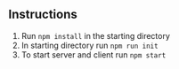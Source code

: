 ## Instructions
1. Run `npm install` in the starting directory
2. In starting directory run `npm run init`
3. To start server and client run `npm start`
